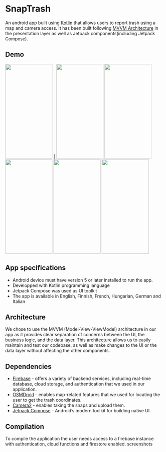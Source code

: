 # SnapTrash

An android app built using [Kotlin](https://developer.android.com/kotlin) that allows users to report trash using a map and camera access.
It has been built following [MVVM Architecture](https://developer.android.com/topic/libraries/architecture/viewmodel) in the presentation layer as well as Jetpack components(including Jetpack Compose).

## Demo
<img src="https://user-images.githubusercontent.com/66414968/235723111-613acc2b-6945-4dd2-a8e6-f44877256aad.jpg" width=150 height=300> | <img src="https://user-images.githubusercontent.com/66414968/235723168-a5a54eb8-1b37-40ec-bb8f-50c3cb0b3a52.jpg" width=150 height=300>
<img src="https://user-images.githubusercontent.com/66414968/235723224-ac3900eb-1788-4a9c-86c3-a49c9c154b36.jpg" width=150 height=300>
<img src="https://user-images.githubusercontent.com/66414968/235723249-c69c2ccf-ad79-44ff-8cf6-d5763bcea1a3.jpg" width=150 height=300>
<img src="https://user-images.githubusercontent.com/66414968/235728115-9d697b8c-74cf-4505-96de-02cdd856cac6.jpg" width=150 height=300>
<img src="https://user-images.githubusercontent.com/66414968/235728130-fea5cb6e-a863-467a-8d7e-d231140c36d3.jpg" width=150 height=300>


##  App specifications

* Android device must have version 5 or later installed to run the app.
* Developped with Kotlin programming language
* Jetpack Compose was used as UI toolkit
* The app is available in English, Finnish, French, Hungarian, German and Italian

## Architecture

We chose to use the MVVM (Model-View-ViewModel) architecture in our app as it provides clear separation of concerns between the UI, the business logic, and the data layer. 
This architecture allows us to easily maintain and test our codebase, as well as make changes to the UI or the data layer without affecting the other components. 

## Dependencies

* [Firebase](https://firebase.google.com/products-build) - offers a variety of backend services, including real-time database, cloud storage, and authentication that we used in our application.
* [OSMDroid](https://github.com/osmdroid/osmdroid) - enables map-related features that we used for locating the user to get the trash coordinates.
* [Camera2](https://developer.android.com/training/camera2) - enables taking the snaps and upload them.
* [Jetpack Compose](https://developer.android.com/jetpack/compose) - Android’s modern toolkit for building native UI.

## Compilation

To compile the application the user needs access to a firebase instance with authentication, cloud functions and firestore enabled. 
screenshots
